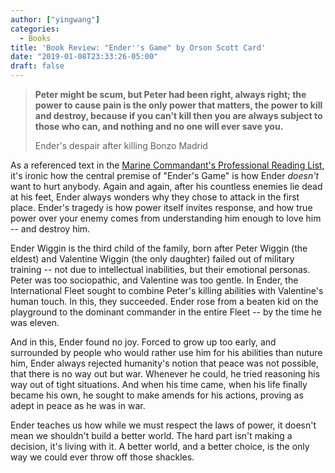 ```yaml
---
author: ["yingwang"]
categories:
  - Books
title: 'Book Review: "Ender''s Game" by Orson Scott Card'
date: "2019-01-08T23:33:26-05:00"
draft: false
---
```


> **Peter might be scum, but Peter had been right, always right; the power to
> cause pain is the only power that matters, the power to kill and destroy,
> because if you can't kill then you are always subject to those who can, and
> nothing and no one will ever save you.**
>
> Ender's despair after killing Bonzo Madrid

As a referenced text in the [Marine Commandant's Professional Reading
List](https://www.marines.mil/News/Messages/Messages-Display/Article/1184470/revision-of-the-commandants-professional-reading-list/),
it's ironic how the central premise of "Ender's Game" is how Ender _doesn't_
want to hurt anybody. Again and again, after his countless enemies lie dead at
his feet, Ender always wonders why they chose to attack in the first place.
Ender's tragedy is how power itself invites response, and how true power over
your enemy comes from understanding him enough to love him -- and destroy him.

Ender Wiggin is the third child of the family, born after Peter Wiggin (the
eldest) and Valentine Wiggin (the only daughter) failed out of military training
-- not due to intellectual inabilities, but their emotional personas. Peter was
too sociopathic, and Valentine was too gentle. In Ender, the International Fleet
sought to combine Peter's killing abilities with Valentine's human touch. In
this, they succeeded. Ender rose from a beaten kid on the playground to the
dominant commander in the entire Fleet -- by the time he was eleven.

And in this, Ender found no joy. Forced to grow up too early, and surrounded by
people who would rather use him for his abilities than nuture him, Ender always
rejected humanity's notion that peace was not possible, that there is no way out
but war. Whenever he could, he tried reasoning his way out of tight situations.
And when his time came, when his life finally became his own, he sought to make
amends for his actions, proving as adept in peace as he was in war.

Ender teaches us how while we must respect the laws of power, it doesn't mean we
shouldn't build a better world. The hard part isn't making a decision, it's
living with it. A better world, and a better choice, is the only way we could
ever throw off those shackles.
